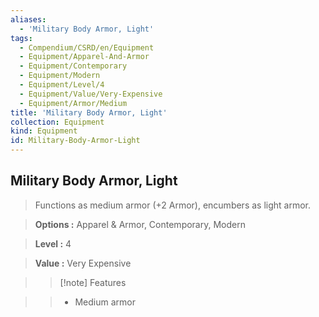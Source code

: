 ```yaml
---
aliases:
  - 'Military Body Armor, Light'
tags:
  - Compendium/CSRD/en/Equipment
  - Equipment/Apparel-And-Armor
  - Equipment/Contemporary
  - Equipment/Modern
  - Equipment/Level/4
  - Equipment/Value/Very-Expensive
  - Equipment/Armor/Medium
title: 'Military Body Armor, Light'
collection: Equipment
kind: Equipment
id: Military-Body-Armor-Light
---
```

## Military Body Armor, Light    
    
>Functions as medium armor (+2 Armor), encumbers as light armor.    
> **Options :** Apparel & Armor, Contemporary, Modern    
> **Level :** 4    
> **Value :** Very Expensive    
>>[!note] Features    
>> - Medium armor
